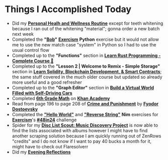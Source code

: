 # Things I Accomplished Today

- Did my **[Personal Healh and Wellness Routine](../../routines/2024/personal-health-and-wellness-routine-2024-week-4.md)** except for teeth whitening because I ran out of the whitening "material"; gonna order a new batch next week
- Completed the **"[Bob](https://exercism.org/tracks/python/exercises/bob)"** **[Exercism](https://exercism.org)** **Python** exercise but it would not allow me to use the new match case "system" in Python so I had to use the usual control flow
- Completed up to the **"Functions"** section in **[Learn Rust Programming - Complete Course 🦀](https://www.youtube.com/watch?v=BpPEoZW5IiY)**
- Completed up to the **"Lesson 2 | Welcome to Remix - Simple Storage"** section in **[Learn Solidity, Blockchain Development, & Smart Contracts](https://www.youtube.com/watch?v=umepbfKp5rI)**; the same stuff covered in the much older course but updated so already more useful and a good refresher
- Completed up to the **"Graph Editor"** section in **[Build a Virtual World Filled with Self-Driving Cars](https://www.youtube.com/watch?v=5iHejdqYIa8)**
- Completed **[6th Grade Math](https://www.khanacademy.org/math/cc-sixth-grade-math)** on **[Khan Academy](https://www.khanacademy.org)**
- Read from page 196 to page 208 of **[Crime and Punishment](https://www.goodreads.com/book/show/7144.Crime_and_Punishment)** by **[Fyodor Dostoevsky](https://www.goodreads.com/author/show/3137322.Fyodor_Dostoevsky)**
- Completed the **["Hello World"](https://exercism.org/tracks/nim/exercises/hello-world)** and **["Reverse String"](https://exercism.org/tracks/nim/exercises/reverse-string)** **Nim** exercises for **[Exercism](https://exercism.org)**'s **[#48in24](https://exercism.org/challenges/48in24)** challenge
- Spider for my **[Disc List Scout: Music Discovery Project](https://github.com/evorhard/Disc-List-Scout--Music-Discovery)** is now able to find the lists associated with albums however I might have to find another scraping solution because I am quickly running out of ZenRows "credits" and I do not know if I want to pay 40 bucks a month for it, might have to check out Flaresolverr
- Did my **[Evening Reflections](../../routines/evening-reflections.md)**
